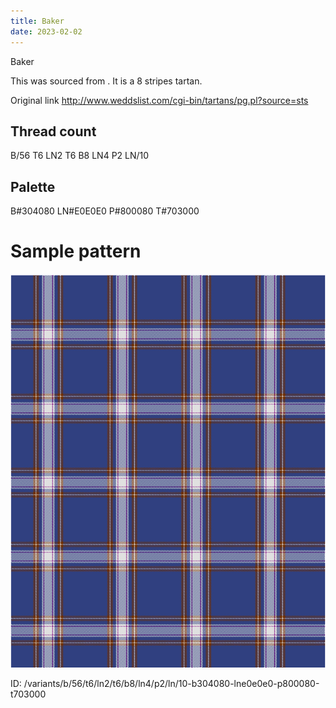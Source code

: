 ```yaml
---
title: Baker
date: 2023-02-02
---
```

Baker

This was sourced from <no value>.  It is a 8 stripes tartan.

Original link http://www.weddslist.com/cgi-bin/tartans/pg.pl?source=sts

## Thread count
B/56 T6 LN2 T6 B8 LN4 P2 LN/10

## Palette
B#304080 LN#E0E0E0 P#800080 T#703000

# Sample pattern

![Tartan detail](tartan.png "B/56 T6 LN2 T6 B8 LN4 P2 LN/10 tartan")

ID: /variants/b/56/t6/ln2/t6/b8/ln4/p2/ln/10-b304080-lne0e0e0-p800080-t703000